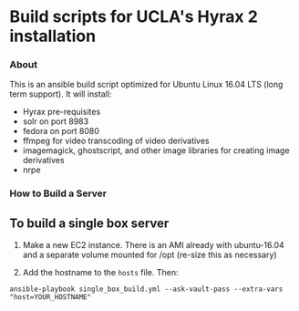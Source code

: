 Build scripts for UCLA's Hyrax 2 installation
=====================================================
### About ###
This is an ansible build script optimized for Ubuntu Linux 16.04 LTS (long term support). It will install:
* Hyrax pre-requisites
* solr on port 8983
* fedora on port 8080
* ffmpeg for video transcoding of video derivatives
* imagemagick, ghostscript, and other image libraries for creating image derivatives
* nrpe

### How to Build a Server ###

## To build a single box server

1. Make a new EC2 instance. There is an AMI already with ubuntu-16.04 and a separate
volume mounted for /opt (re-size this as necessary)

2. Add the hostname to the `hosts` file. Then:
  ```
  ansible-playbook single_box_build.yml --ask-vault-pass --extra-vars "host=YOUR_HOSTNAME"

  ```
